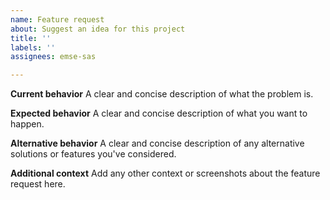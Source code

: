 ```yaml
---
name: Feature request
about: Suggest an idea for this project
title: ''
labels: ''
assignees: emse-sas

---
```


**Current behavior**
A clear and concise description of what the problem is.

**Expected behavior**
A clear and concise description of what you want to happen.

**Alternative behavior**
A clear and concise description of any alternative solutions or features you've considered.

**Additional context**
Add any other context or screenshots about the feature request here.
